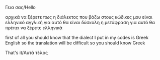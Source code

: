 Γεια σας/Hello

αρχικά να ξέρετε πως η διάλεκτος που βάζω στους κώδικες μου είναι ελληνικό αγγλική  για αυτό θα είναι δύσκολη η μετάφραση για αυτό θα πρέπει να ξέρετε ελληνικά

first of all you should know that the dialect I put in my codes is Greek English so the translation will be difficult so you should know Greek

That's it/Αυτά τέλος
